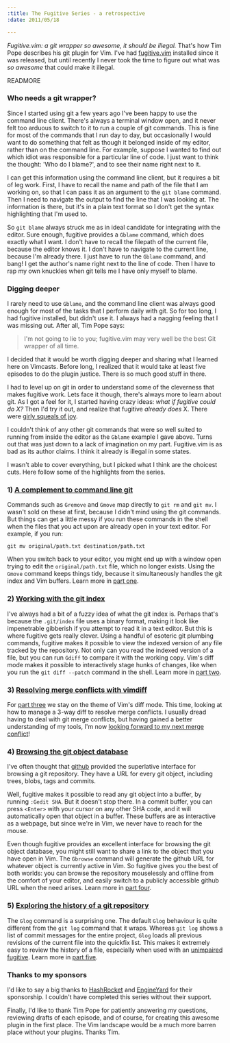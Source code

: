 ```yaml
--- 
:title: The Fugitive Series - a retrospective
:date: 2011/05/18

---
```


*Fugitive.vim: a git wrapper so awesome, it should be illegal.* That's how Tim Pope describes his git plugin for Vim. I've had [fugitive.vim][] installed since it was released, but until recently I never took the time to figure out what was *so awesome* that could make it illegal.

[fugitive.vim]: http://www.vim.org/scripts/script.php?script_id=2975


READMORE

### Who needs a git wrapper?

Since I started using git a few years ago I've been happy to use the command line client. There's always a terminal window open, and it never felt too arduous to switch to it to run a couple of git commands. This is fine for most of the commands that I run day to day, but occasionally I would want to do something that felt as though it belonged inside of my editor, rather than on the command line. For example, suppose I wanted to find out which idiot was responsible for a particular line of code. I just want to think the thought: 'Who do I blame?', and to see their name right next to it.

I can get this information using the command line client, but it requires a bit of leg work. First, I have to recall the name and path of the file that I am working on, so that I can pass it as an argument to the `git blame` command. Then I need to navigate the output to find the line that I was looking at. The information is there, but it's in a plain text format so I don't get the syntax highlighting that I'm used to.

So `git blame` always struck me as in ideal candidate for integrating with the editor. Sure enough, fugitive provides a `Gblame` command, which does exactly what I want. I don't have to recall the filepath of the current file, because the editor knows it. I don't have to navigate to the current line, because I'm already there. I just have to run the `Gblame` command, and bang! I get the author's name right next to the line of code. Then I have to rap my own knuckles when git tells me I have only myself to blame.

### Digging deeper

I rarely need to use `Gblame`, and the command line client was always good enough for most of the tasks that I perform daily with git. So for too long, I had fugitive installed, but didn't use it. I always had a nagging feeling that I was missing out. After all, Tim Pope says:

> I'm not going to lie to you; fugitive.vim may very well be the best Git wrapper of all time.

I decided that it would be worth digging deeper and sharing what I learned here on Vimcasts. Before long, I realized that it would take at least five episodes to do the plugin justice. There is so much good stuff in there.

I had to level up on git in order to understand some of the cleverness that makes fugitive work. Lets face it though, there's always more to learn about git. As I got a feel for it, I started having crazy ideas: *what if fugitive could do X?* Then I'd try it out, and realize that fugitive *already does* X. There were [girly squeals of joy][squeal].

I couldn't think of any other git commands that were so well suited to running from inside the editor as the `Gblame` example I gave above. Turns out that was just down to a lack of imagination on my part. Fugitive.vim is as bad as its author claims. I think it already is illegal in some states.

I wasn't able to cover everything, but I picked what I think are the choicest cuts. Here follow some of the highlights from the series.

### 1) [A complement to command line git][1]

Commands such as `Gremove` and `Gmove` map directly to `git rm` and `git mv`. I wasn't sold on these at first, because I didn't mind using the git commands. But things can get a little messy if you run these commands in the shell when the files that you act upon are already open in your text editor. For example, if you run:

    git mv original/path.txt destination/path.txt

When you switch back to your editor, you might end up with a window open trying to edit the `original/path.txt` file, which no longer exists. Using the `Gmove` command keeps things tidy, because it simultaneously handles the git index and Vim buffers. Learn more in [part one][1].

### 2) [Working with the git index][2]

I've always had a bit of a fuzzy idea of what the git index is. Perhaps that's because the `.git/index` file uses a binary format, making it look like impenetrable gibberish if you attempt to read it in a text editor. But this is where fugitive gets really clever. Using a handful of esoteric git plumbing commands, fugitive makes it possible to view the indexed version of any file tracked by the repository. Not only can you read the indexed version of a file, but you can run `Gdiff` to compare it with the working copy. Vim's diff mode makes it possible to interactively stage hunks of changes, like when you run the `git diff --patch` command in the shell. Learn more in [part two][2].

### 3) [Resolving merge conflicts with vimdiff][3]

For [part three][3] we stay on the theme of Vim's diff mode. This time, looking at how to manage a 3-way diff to resolve merge conflicts. I usually dread having to deal with git merge conflicts, but having gained a better understanding of my tools, I'm now [looking forward to my next merge conflict][lookforward]!

### 4) [Browsing the git object database][4]

I've often thought that [github][] provided the superlative interface for browsing a git repository. They have a URL for every git object, including trees, blobs, tags and commits.

Well, fugitive makes it possible to read any git object into a buffer, by running `:Gedit SHA`. But it doesn't stop there. In a commit buffer, you can press `<Enter>` with your cursor on any other SHA code, and it will automatically open that object in a buffer. These buffers are as interactive as a webpage, but since we're in Vim, we never have to reach for the mouse.

Even though fugitive provides an excellent interface for browsing the git object database, you might still want to share a link to the object that you have open in Vim. The `Gbrowse` command will generate the github URL for whatever object is currently active in Vim. So fugitive gives you the best of both worlds: you can browse the repository mouselessly and offline from the comfort of your editor, and easily switch to a publicly accessible github URL when the need arises. Learn more in [part four][4].

### 5) [Exploring the history of a git repository][5]

The `Glog` command is a surprising one. The default `Glog` behaviour is quite different from the `git log` command that it wraps. Whereas `git log` shows a list of commit messages for the entire project, `Glog` loads all previous revisions of the current file into the quickfix list. This makes it extremely easy to review the history of a file, especially when used with an [unimpaired fugitive][uf]. Learn more in [part five][5].

### Thanks to my sponsors

I'd like to say a big thanks to [HashRocket][hr] and [EngineYard][ey] for their sponsorship. I couldn't have completed this series without their support.

Finally, I'd like to thank Tim Pope for patiently answering my questions, reviewing drafts of each episode, and of course, for creating this awesome plugin in the first place. The Vim landscape would be a much more barren place without your plugins. Thanks Tim.

[extradite]: http://int3.github.com/vim-extradite/
[extradite-source]: https://github.com/int3/vim-extradite
[gitv]: http://www.gregsexton.org/portfolio/gitv/
[gitv-source]: https://github.com/gregsexton/gitv
[squeal]: http://twitter.com/MikeGrace/status/11389314823
[lookforward]: http://twitter.com/grahamsavage/status/66420233275064321
[github]: http://github.com
[uf]: http://mshared.tumblr.com/post/3215710879/browsing-commits-in-vim-with-an-unimpaired-fugitive
[hr]: http://hashrocket.com/people/work-at-hashrocket
[ey]: http://engineyard.com

[1]: /e/31
[2]: /e/32
[3]: /e/33
[4]: /e/34
[5]: /e/35
